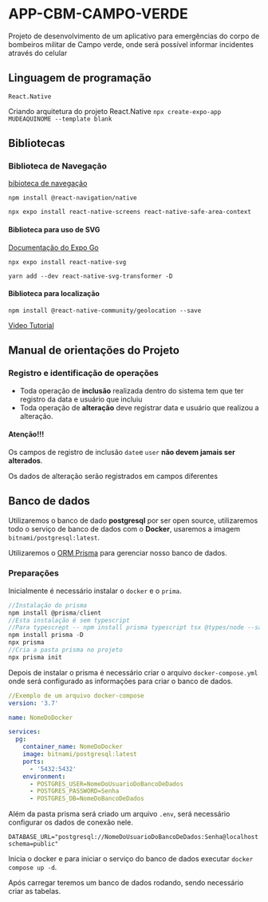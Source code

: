 # APP-CBM-CAMPO-VERDE

Projeto de desenvolvimento de um aplicativo para emergências do corpo de bombeiros militar de Campo verde, onde será possível informar incidentes através do celular

## Linguagem de programação

`React.Native`

Criando arquitetura do projeto React.Native
`npx create-expo-app MUDEAQUINOME --template blank`

## Bibliotecas

### Biblioteca de Navegação

[bibioteca de navegação](https://reactnavigation.org/)

`npm install @react-navigation/native`

`npx expo install react-native-screens react-native-safe-area-context`

#### Biblioteca para uso de SVG

[Documentação do Expo Go](https://docs.expo.dev/versions/latest/sdk/svg/)

`npx expo install react-native-svg`

`yarn add --dev react-native-svg-transformer -D`

#### Biblioteca para localização

`npm install @react-native-community/geolocation --save`

[Video Tutorial](https://www.youtube.com/watch?v=7DY1tHHudtM)

## Manual de orientações do Projeto

### Registro e identificação de operações

* Toda operação de **inclusão**  realizada dentro do sistema tem que ter registro da data e usuário que incluiu
* Toda operação de **alteração** deve registrar data e usuário que realizou a alteração.

#### Atenção!!!

Os campos de registro de inclusão `date`e `user` **não devem jamais ser alterados**.

Os dados de alteração serão registrados em campos diferentes

## Banco de dados

Utilizaremos o banco de dado **postgresql** por ser open source, utilizaremos todo o serviço de banco de dados com o **Docker**, usaremos a imagem `bitnami/postgresql:latest`.

Utilizaremos o [ORM Prisma](https://www.prisma.io/docs/getting-started/setup-prisma/start-from-scratch) para gerenciar nosso banco de dados.

### Preparações

Inicialmente é necessário instalar o `docker` e o `prima`.

```javascript
//Instalação do prisma
npm install @prisma/client
//Esta instalação é sem typescript
//Para typescrept -- npm install prisma typescript tsx @types/node --save-dev
npm install prisma -D
npx prisma
//Cria a pasta prisma no projeto
npx prisma init
```

Depois de instalar o prisma é necessário criar o arquivo `docker-compose.yml` onde será configurado as informações para criar o banco de dados.

```yml
//Exemplo de um arquivo docker-compose
version: '3.7'

name: NomeDoDocker

services:
  pg:
    container_name: NomeDoDocker
    image: bitnami/postgresql:latest
    ports:
      - '5432:5432'
    environment:
      - POSTGRES_USER=NomeDoUsuarioDoBancoDeDados
      - POSTGRES_PASSWORD=Senha
      - POSTGRES_DB=NomeDoBancoDeDados
```

Além da pasta prisma será criado um arquivo `.env`,  será necessário configurar os dados de conexão nele.

```env
DATABASE_URL="postgresql://NomeDoUsuarioDoBancoDeDados:Senha@localhost:5432/NomeDoBancoDeDados?schema=public"
```

Inicia o docker e para iniciar o serviço do banco de dados executar `docker compose up -d`.

Após carregar teremos um banco de dados rodando, sendo necessário criar as tabelas.
